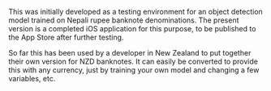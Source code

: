 This was initially developed as a testing environment for an object detection model trained on Nepali rupee banknote denominations. The present version is a completed iOS application for this purpose, to be published to the App Store after further testing. 

So far this has been used by a developer in New Zealand to put together their own version for NZD banknotes. It can easily be converted to provide this with any currency, just by training your own model and changing a few variables, etc.

